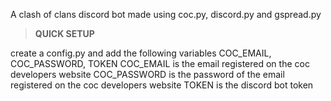 A clash of clans discord bot made using coc.py, discord.py and gspread.py

> **QUICK SETUP**

create a config.py and add the following variables COC_EMAIL, COC_PASSWORD, TOKEN
COC_EMAIL is the email registered on the coc developers website
COC_PASSWORD is the password of the email registered on the coc developers website
TOKEN is the discord bot token
